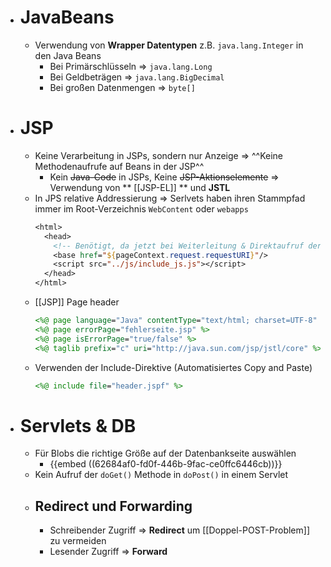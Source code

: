 - # JavaBeans
	- Verwendung von **Wrapper Datentypen** z.B. `java.lang.Integer` in den Java Beans
		- Bei Primärschlüsseln => `java.lang.Long`
		- Bei Geldbeträgen => `java.lang.BigDecimal`
		- Bei großen Datenmengen => `byte[]`
- # JSP
	- Keine Verarbeitung in JSPs, sondern nur Anzeige => ^^Keine Methodenaufrufe auf Beans in der JSP^^
		- Kein ~~Java-Code~~ in JSPs, Keine ~~JSP-Aktionselemente~~ => Verwendung von ** [[JSP-EL]] ** und **JSTL**
	- In JPS relative Addressierung => Serlvets haben ihren Stammpfad immer im Root-Verzeichnis `WebContent` oder `webapps`
	  ```jsp
	  <html>
	    <head>
	      <!-- Benötigt, da jetzt bei Weiterleitung & Direktaufruf der Basispfad angepasst wird -->
	      <base href="${pageContext.request.requestURI}"/>
	      <script src="../js/include_js.js"></script>
	    </head>
	  </html>
	  ```
	- [[JSP]] Page header
	  ```jsp
	  <%@ page language="Java" contentType="text/html; charset=UTF-8" pageEncoding="UTF-8" %>
	  <%@ page errorPage="fehlerseite.jsp" %>
	  <%@ page isErrorPage="true/false" %>
	  <%@ taglib prefix="c" uri="http://java.sun.com/jsp/jstl/core" %>
	  ```
	- Verwenden der Include-Direktive (Automatisiertes Copy and Paste)
	  ```jsp
	  <%@ include file="header.jspf" %>
	  ```
- # Servlets & DB
	- Für Blobs die richtige Größe auf der Datenbankseite auswählen
		- {{embed ((62684af0-fd0f-446b-9fac-ce0ffc6446cb))}}
	- Kein Aufruf der `doGet()` Methode in `doPost()` in einem Servlet
	- ## Redirect und Forwarding
		- Schreibender Zugriff => **Redirect** um [[Doppel-POST-Problem]] zu vermeiden
		- Lesender Zugriff => **Forward**
